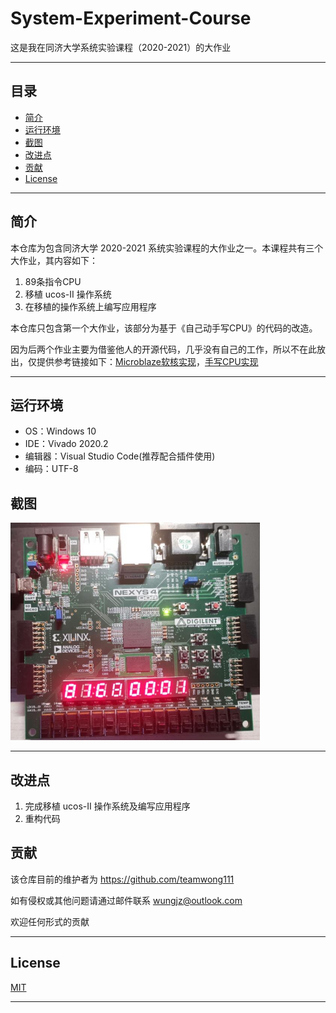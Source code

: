# System-Experiment-Course

这是我在同济大学系统实验课程（2020-2021）的大作业

---

## 目录
- [简介](#简介)
- [运行环境](#运行环境)
- [截图](#截图)
- [改进点](#改进点)
- [贡献](#贡献)
- [License](#License)

---

## 简介
本仓库为包含同济大学 2020-2021 系统实验课程的大作业之一。本课程共有三个大作业，其内容如下：
1. 89条指令CPU
2. 移植 ucos-II 操作系统
3. 在移植的操作系统上编写应用程序

本仓库只包含第一个大作业，该部分为基于《自己动手写CPU》的代码的改造。

因为后两个作业主要为借鉴他人的开源代码，几乎没有自己的工作，所以不在此放出，仅提供参考链接如下：[Microblaze软核实现](https://github.com/SongSenWang/Xilinx-operation-system-migration)，[手写CPU实现](https://github.com/yufeiran/OpenMIPS)

---

## 运行环境
- OS：Windows 10
- IDE：Vivado 2020.2
- 编辑器：Visual Studio Code(推荐配合插件使用)
- 编码：UTF-8

## 截图
![下板](./resources/1.png)

---

## 改进点
1. 完成移植 ucos-II 操作系统及编写应用程序
2. 重构代码

## 贡献
该仓库目前的维护者为 https://github.com/teamwong111

如有侵权或其他问题请通过邮件联系 wungjz@outlook.com

欢迎任何形式的贡献

---

## License
[MIT](https://github.com/teamwong111/System-Experiment-Course/blob/main/LICENSE)

---